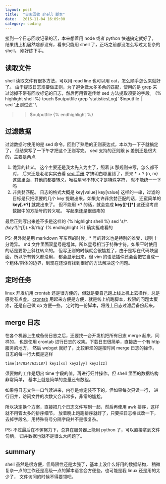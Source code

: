 ```yaml
---
layout: post
title:  "日志回收 shell 脚本"
date:   2016-11-04 16:09:00
category: coding
---
```


接到一个日志回收记录的活，本来想着用 node 或者 python 快速搞定就好了，
结果线上机居然啥都没有，看来只能用 shell 了，正巧之前都没怎么写过太复杂的 shell，
刚好练下手。

## 读取文件
shell 读取文件有很多方法，可以用 read line 也可以用 cat，怎么顺手怎么来就好了。
由于提取日志须要做正则，为了避免做太多多余的匹配，使用的是 grep
来过滤掉不带有回收标记的日志，然后再用管道传给 sed 方法提取须要的字段。
{% highlight shell %}
touch $outputfile
grep 'statisticsLog\[' $inputfile | \
sed '正则过滤' \
>> $outputfile
{% endhighlight %}

## 过滤数据
过滤数据时使用的是 sed 命令，回到了熟悉的正则表达式，本以为一下子就搞定了，
但结果写了一下午才把这个正则写完。
sed 支持的正则跟 js 差别还是很大的，主要是两点

1. 诡异的转义。
这个主要还是我太先入为主了，照着 js 那规则来写，怎么都不对，
后来还是老老实实去看 [sed 手册](http://www.gnu.org/software/sed/manual/sed.html)
才搞明白哪里错了，原来 * + ? {n, m} 这些里面，其他的都要转义，唯独星号不转义才是特殊字符，
就不能统一一下吗
2. 非贪婪匹配。
日志的格式大概是 key[value] key[value] 这样的一串，过滤的目标是只把须要的几个
key 提取出来。如果允许非贪婪匹配的话，还蛮简单的 **key\[.\*?\]** 就裁出来了。
但不能用 \*? 的话，就会变成 **key\[[^\[]\*]** 这还没考虑数据中的方括号的转义呢。
写起来还是很蛋疼的

最后正则写出来差不多是这样的
{% highlight shell %}
sed 's/^.*\(key1\[[^\[]*\]\).*$/\1/g'
{% endhighlight %}
确实挺难看的

PS: 另外就是用 markdown 写东西的时候，* 号的转义也是特别的难受，规则十分诡异。
md 文件里面双星号是粗体，所以星号相当于特殊字符，如果平时使用的话是要带上斜杠转义的。
但写正则的时候就会很尴尬了，由于是写在代码块里面，所以所有转义都没用，
都会显示出来，但 vim 的语法插件还会会把它当成一个粗体/斜体的边界，到现在还没有找到很好的方法解决这个问题。


## 定时任务
linux 开发机用 crontab 还是很方便的，但就是要自己跑上线上机上去操作，总是感觉有点虚。
[crontab](http://linuxtools-rst.readthedocs.io/zh_CN/latest/tool/crontab.html)
用起来方便是方便，就是线上机跑脚本，权限的问题太蛋疼，还是自己做 op 方便一些。
定时跑一份脚本，将线上日志过滤后备份起来。

## merge 日志
在各个机器上生成备份日志之后，还要找一台开发机把所有日志 merge 起来，同样的，
也是使用 crontab 进行日志的收集。下载日志很简单，直接放一个有 http 服务的地方，
然后 webget 就好了，比较麻烦的是按时间 merge 日志的操作。
日志的每一行大概是这样
````
time[1478247635187] key1[xx] key2[yy] key3[zz]
````
须要做的工作是切出 time 字段的值，再进行归并操作。但 shell 里面的数据结构非常简单，
基本上就是简单的变量还有数组。

如果将日志文件一口气读进来，内存是肯定装不下的，但如果每次只读一行，
进行归并，访问文件的次数又会非常多，非常的尴尬。

所以决定换个方案，直接把几个日志文件写到一起，然后再使用 awk 排序，这样就不用管太多的排序细节，
放着晚上跑跑排序就好了，只要把日志格式改一下，去掉字段名，用特殊符号分隔字段并不是很复杂。

PS: 不过最后在不懈努力下，总算在服务器上能用 python 了，可以直接拿到文件句柄，
归并数据也就不是很么大问题了。

## summary
shell 虽然是很方便，但局限性还是太强了，基本上没什么好用的数据结构，
稍微复杂一点的工作还是高级一点的脚本语言会方便些。也可能是我 linux 还是用的太少了，
文件访问的时候不得要领吧。
